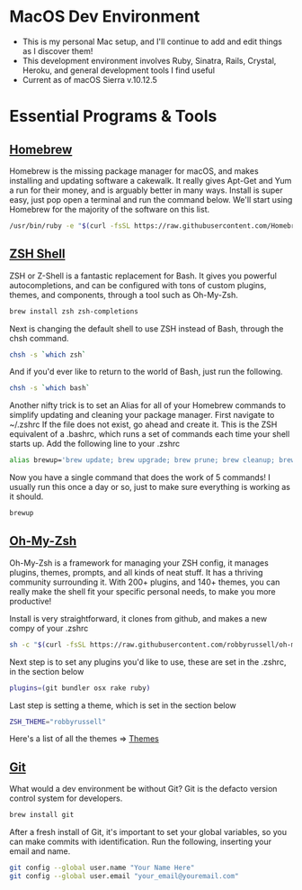 # MacOS Dev Environment

* This is my personal Mac setup, and I'll continue to add and edit things as I discover them!
* This development environment involves Ruby, Sinatra, Rails, Crystal, Heroku, and
general development tools I find useful
* Current as of macOS Sierra v.10.12.5

# Essential Programs & Tools

## [Homebrew](https://brew.sh/)
Homebrew is the missing package manager for macOS, and makes installing and updating software a cakewalk. It really gives Apt-Get and Yum a run for their money, and is arguably better in many ways. Install is super easy, just pop open a terminal and run the command below. We'll start using Homebrew for the majority of the software on this list.
 ```bash
/usr/bin/ruby -e "$(curl -fsSL https://raw.githubusercontent.com/Homebrew/install/master/install)"
```

## [ZSH Shell](https://github.com/robbyrussell/oh-my-zsh/wiki/Installing-ZSH)
ZSH or Z-Shell is a fantastic replacement for Bash. It gives you powerful autocompletions, and can be configured with tons of custom plugins, themes, and components, through a tool such as Oh-My-Zsh.
```bash
brew install zsh zsh-completions
```
Next is changing the default shell to use ZSH instead of Bash, through the chsh command.
```bash
chsh -s `which zsh`
```
And if you'd ever like to return to the world of Bash, just run the following.
```bash
chsh -s `which bash`
```
Another nifty trick is to set an Alias for all of your Homebrew commands to simplify updating and cleaning your package manager. First navigate to ~/.zshrc  If the file does not exist, go ahead and create it. This is the ZSH equivalent of a .bashrc, which runs a set of commands each time your shell starts up. Add the following line to your .zshrc
```bash
alias brewup='brew update; brew upgrade; brew prune; brew cleanup; brew doctor'
```
Now you have a single command that does the work of 5 commands! I usually run this once a day or so, just to make sure everything is working as it should.
```bash
brewup
```

## [Oh-My-Zsh](https://github.com/robbyrussell/oh-my-zsh)
Oh-My-Zsh is a framework for managing your ZSH config, it manages plugins, themes, prompts, and all kinds of neat stuff. It has a thriving community surrounding it. With 200+ plugins, and 140+ themes, you can really make the shell fit your specific personal needs, to make you more productive!

Install is very straightforward, it clones from github, and makes a new compy of your .zshrc
```bash
sh -c "$(curl -fsSL https://raw.githubusercontent.com/robbyrussell/oh-my-zsh/master/tools/install.sh)"
```
Next step is to set any plugins you'd like to use, these are set in the .zshrc, in the section below
```bash
plugins=(git bundler osx rake ruby)
```
Last step is setting a theme, which is set in the section below
```bash
ZSH_THEME="robbyrussell"
```

Here's a list of all the themes => [Themes](https://github.com/robbyrussell/oh-my-zsh/wiki/themes)

## [Git](https://git-scm.com/)
What would a dev environment be without Git? Git is the defacto version control system for developers.
```bash
brew install git
```
After a fresh install of Git, it's important to set your global variables, so you can make commits with identification. Run the following, inserting your email and name.
```bash
git config --global user.name "Your Name Here"
git config --global user.email "your_email@youremail.com"
```

